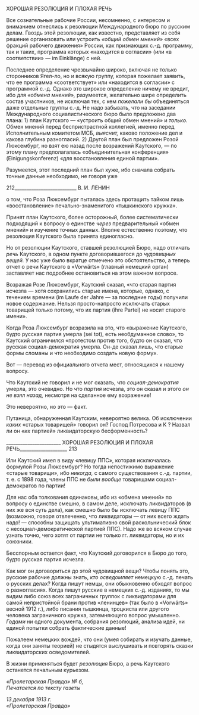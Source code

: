 ХОРОШАЯ РЕЗОЛЮЦИЯ И ПЛОХАЯ РЕЧЬ

Все сознательные рабочие России, несомненно, с интересом и вниманием отнеслись к резолюции Международного бюро по русским делам. Гвоздь этой резолюции, как из­вестно, представляет из себя решение организовать или устроить _«общий обмен мне­ний»_ «всех фракций рабочего движения» России, как признающих с.-д. программу, так и таких, программа которых «находится в согласии» (или «в соответствии» — im Einklänge) с ней.

Последнее определение чрезвычайно широко, включая не только сторонников Ягел-ло, но и всякую группу, которая пожелает заявить, что ее программа «соответствует» или «находится в согласии» с программой с.-д. Однако это широкое определение ниче­му не вредит, ибо для _«обмена мнений»,_ разумеется, желательно шире определить со­став участников, не исключая тех, с кем _пожелали бы_ объединяться даже отдельные группы с.-д. Не надо забывать, что на заседании Международного социалистического бюро было предложено два плана: 1) план Каутского — «устроить общий обмен мне­ний» и _только._ Обмен мнений перед беспристрастной коллегией, именно перед Испол­нительным комитетом МСБ, _выяснит,_ каково положение дел и какова глубина разно­гласий. 2) Другой план был предложен Розой Люксембург, но взят ею назад после воз­ражений Каутского, — по этому плану предполагалась «объединительная конферен­ция» (Einigungskonferenz) «для восстановления единой партии».

Разумеется, этот последний план был хуже, ибо сначала собрать точные данные не­обходимо, не говоря уже

  

212__________________________ В. И. ЛЕНИН

о том, что Роза Люксембург пыталась здесь протащить тайком лишь «восстановление» печально-знаменитого «тышкинского кружка».

Принят план Каутского, более осторожный, более систематически подходящий к во­просу о единстве _через_ предварительный «обмен мнений» и изучение точных данных. Вполне естественно поэтому, что резолюция Каутского была принята единогласно.

Но от резолюции Каутского, ставшей резолюцией Бюро, надо отличать _речь_ Каут­ского, в одном пункте договорившегося до _чудовищных вещей._ У нас уже было вкратце отмечено это обстоятельство, а теперь отчет о речи Каутского в «Vorwärts» (главный немецкий орган)  заставляет нас подробнее остановиться на этом важном вопросе.

Возражая Розе Люксембург, Каутский сказал, «что старая партия исчезла — хотя со­хранились старые имена, которые, однако, с течением времени (im Laufe der Jahre — за последние годы) получили новое содержание. Нельзя просто-напросто исключать ста­рых товарищей только потому, что их партия (ihre Partei) не носит старого имени».

Когда Роза Люксембург возразила на это, что «выражение Каутского, будто русская партия умерла (sei tot), есть необдуманное слово», то Каутский ограничился «протес­том против того, будто он сказал, что русская социал-демократия умерла. Он-де сказал лишь, что старые формы сломаны и что необходимо создать новую форму».

Вот — перевод из официального отчета мест, относящихся к нашему вопросу.

Что Каутский не говорил и не мог сказать, что _социал-демократия_ умерла, это оче­видно. Но что _партия_ исчезла, это он сказал и этого _он не взял назад,_ несмотря на сде­ланное ему возражение!

Это невероятно, но это — факт.

Путаница, обнаруженная Каутским, невероятно велика. Об исключении _каких_ «ста­рых товарищей» говорил он? Господ Потресова и К ? Назвал ли он _«их_ партией» лик­видаторскую бесформенность?

  

_______________________ ХОРОШАЯ РЕЗОЛЮЦИЯ И ПЛОХАЯ РЕЧЬ____________________ 213

Или Каутский имел в виду «левицу ППС», которая исключалась формулой Розы Люксембург? Но тогда непостижимо выражение «старые товарищи», ибо _никогда,_ с самого существования с.-д. партии, т. е. с 1898 года, члены ППС не _были вообще_ това­рищами социал-демократов по партии!

Для нас оба толкования одинаковы, ибо из «обмена мнений» по вопросу о единстве смешно, в самом деле, исключать ликвидаторов (в них же вся суть дела), как смешно было бы исключать левицу ППС (возможно, говоря отвлеченно, что ликвидаторы — от них всего ждать надо! — способны защищать ультимативно свой раскольнический блок с несоциал-демократической партией ППС). Надо же во всяком случае узнать точ­но, чего хотят от партии не только гг. ликвидаторы, но и их союзники.

Бесспорным остается факт, что Каутский договорился в Бюро до того, будто русская партия исчезла.

Как мог он договориться до этой чудовищной вещи? Чтобы понять это, русские ра­бочие должны знать, _кто осведомляет_ немецкую с.-д. печать о русских делах? Когда пишут немцы, они обыкновенно обходят вопрос о разногласиях. Когда пишут русские в немецких с.-д. изданиях, то мы видим либо союз всех заграничных группок с ликвида­торами для самой непристойной брани против «ленинцев» (так было в «Vorwärts» вес­ной 1912 г.), либо писания тышкинца, троцкиста или другого человека заграничного кружка, затемняющего вопрос умышленно. _Годами_ ни одного документа, собрания ре­золюций, анализа идей, ни единой попытки собрать фактические данные!

Пожалеем немецких вождей, что они (умея собирать и изучать данные, когда они за­няты теорией) не стыдятся выслушивать и повторять сказки ликвидаторских осведоми­телей.

В жизни применяться будет _резолюция_ Бюро, а речь Каутского останется печальным курьезом.

_«Пролетарская Правда» № б,_                                                         _Печатается по тексту газеты_

_13 декабря 1913 г.                                                                        «Пролетарская Правда»_